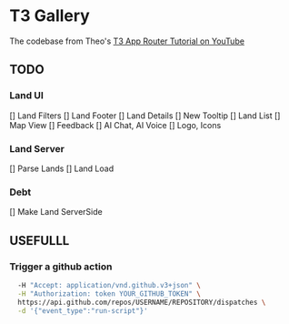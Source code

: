 # T3 Gallery

The codebase from Theo's [T3 App Router Tutorial on YouTube](https://github.com/t3dotgg/t3gallery)

## TODO
### Land UI
[] Land Filters
[] Land Footer
[] Land Details
[] New Tooltip
[] Land List
[] Map View
[] Feedback
[] AI Chat, AI Voice
[] Logo, Icons
### Land Server
[] Parse Lands
[] Land Load 

### Debt
[] Make Land ServerSide

## USEFULLL

### Trigger a github action
```bash curl -X POST \
  -H "Accept: application/vnd.github.v3+json" \
  -H "Authorization: token YOUR_GITHUB_TOKEN" \
  https://api.github.com/repos/USERNAME/REPOSITORY/dispatches \
  -d '{"event_type":"run-script"}'
```